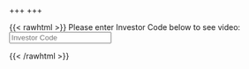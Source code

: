 +++
+++


{{< rawhtml >}} 
<span id="logt">Please enter Investor Code below to see video:</span>
<input id="invest" type="text" placeholder="Investor Code" >

<div id="invid" style="margin: 0 auto; display:none">


<video
    
    style="margin: 0 auto;"
    width=90%
    controls
    
    poster=/img/cover.png>
    <source src="/videos/explainer480.mp4" type="video/mp4">
    Your browser does not support the video tag.  
</video>

<style>
.clever {
    color: blue;
}
.copyw {
    width: 90%;
    margin: 0 auto;
}

.blurb {
    display: flex;
}

.blurb div {
    flex: auto;
}

a {
color: blue;
text-decoration: underline;
}

</style>

<br/>

<div class="copyw">

    <div class="blurb">
        <div>
            <span class="clever">clever</span> makes complex decisions simple and analyzable through the carbon credit project cycle.  Read how all stakeholders benefit from clever’s proprietary smart database <a target="_blank" href="/pdf/complex-to-simple.pdf#toolbar=0&navpanes=0">here</a>.
        </div>
        <div>
            <span class="clever">clever's</span> proprietary database is the largest of its kind, aggregating project details for carbon markets.  Read about our special sauce <a target="_blank" href="/pdf/special-sauce.pdf#toolbar=0&navpanes=0">here</a>.
        </div>
    </div>


</div>


<br/>




<video
    
    style="margin: 0 auto;"
    width=90%
    controls
    
    poster=/img/simple.png>
    <source src="/videos/complicated.mp4" type="video/mp4">
    Your browser does not support the video tag.  
</video>

</div>

<script>
{
console.log('run that ')
let invest = document.getElementById('invest')
let invid = document.getElementById('invid')
let logt = document.getElementById('logt')


function dumbLogin () {
    console.log(invest.value.trim().toLowerCase())
    if (invest.value.trim().toLowerCase() == 'invest' || localStorage.getItem('login') ) {
        invid.style.display = 'block'
        invest.style.display = 'none'
        logt.style.display = 'none'
        localStorage.setItem('login', true)
    }
        
    
} 

invest.onkeyup = dumbLogin
dumbLogin()

}
</script> 
{{< /rawhtml >}}
